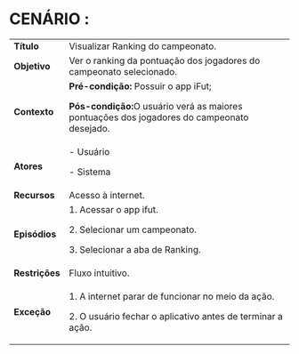 # CENÁRIO :

<table class="table table-striped border">
    <tr>
        <td>
            <b>Título</b>
        </td>
        <td>      Visualizar Ranking do campeonato.  </td>
    </tr>
    <tr>
        <td>
            <b>Objetivo</b>
        </td>
        <td>
                    Ver o ranking da pontuação dos jogadores do campeonato selecionado. 
        </td>
    </tr>
    <tr>
        <td>
            <b>Contexto</b>
        </td>
        <td>
           <b>Pré-condição:</b> Possuir o app iFut;
           <p><b>Pós-condição:</b>O usuário verá as maiores pontuações dos jogadores do campeonato desejado.</p>
        </td>
    </tr>
    <tr>
        <td>
            <b>Atores</b>
        </td>
        <td>
            - Usuário
            <p>- Sistema</p> 
        </td>
    </tr>
    <tr>
        <td>
            <b>Recursos</b>
        </td>
        <td>
            Acesso à internet.
        </td>
    </tr>
    <tr>
        <td>
            <b>Episódios</b>
        </td>
        <td>
            1. Acessar o app ifut.
	<p>2. Selecionar um campeonato.</p>
	<p>3. Selecionar a aba de Ranking.</p>
        </td>
    </tr>
    <tr>
        <td>
            <b>Restrições</b>
        </td>
        <td>
              Fluxo intuitivo.
        </td>
    </tr>
    <tr>
        <td>
            <b>Exceção</b>
        </td>
        <td>
            <p>1. A internet parar de funcionar no meio da ação.</p>
            <p>2. O usuário fechar o aplicativo antes de terminar a ação.</p>
        </td>
    </tr>
</table>